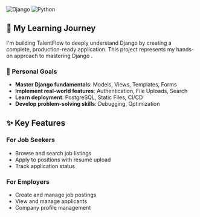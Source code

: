 ![Django](https://img.shields.io/badge/Django-092E20?style=for-the-badge&logo=django&logoColor=white)
![Python](https://img.shields.io/badge/Python-3776AB?style=for-the-badge&logo=python&logoColor=white)

## 🚀 My Learning Journey

I'm building TalentFlow to deeply understand Django by creating a complete, production-ready application. This project represents my hands-on approach to mastering Django .

### 🎯 Personal Goals
- **Master Django fundamentals**: Models, Views, Templates, Forms
- **Implement real-world features**: Authentication, File Uploads, Search
- **Learn deployment**: PostgreSQL, Static Files, CI/CD
- **Develop problem-solving skills**: Debugging, Optimization

## ✨ Key Features

### For Job Seekers
- Browse and search job listings
- Apply to positions with resume upload
- Track application status

### For Employers
- Create and manage job postings
- View and manage applicants
- Company profile management

